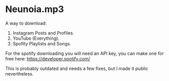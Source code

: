 # Neunoia.mp3

A way to download:
1. Instagram Posts and Profiles.
2. YouTube (Everything).
3. Spofity Playlists and Songs.

For the spotify downloading you will need an API key, you can make one for free here: https://developer.spotify.com/

This is probably outdated and needs a few fixes, but I made it public nevertheless.
